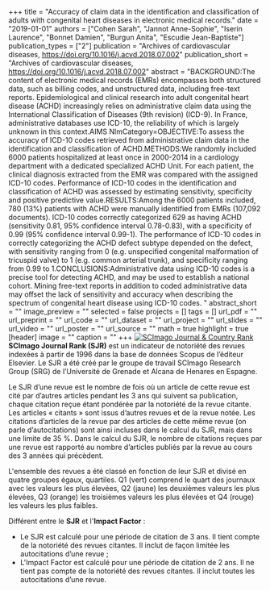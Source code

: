 +++
title = "Accuracy of claim data in the identification and classification of adults with congenital heart diseases in electronic medical records."
date = "2019-01-01"
authors = ["Cohen Sarah", "Jannot Anne-Sophie", "Iserin Laurence", "Bonnet Damien", "Burgun Anita", "Escudie Jean-Baptiste"]
publication_types = ["2"]
publication = "Archives of cardiovascular diseases, https://doi.org/10.1016/j.acvd.2018.07.002"
publication_short = "Archives of cardiovascular diseases, https://doi.org/10.1016/j.acvd.2018.07.002"
abstract = "BACKGROUND:The content of electronic medical records (EMRs) encompasses both structured data, such as billing codes, and unstructured data, including free-text reports. Epidemiological and clinical research into adult congenital heart disease (ACHD) increasingly relies on administrative claim data using the International Classification of Diseases (9th revision) (ICD-9). In France, administrative databases use ICD-10, the reliability of which is largely unknown in this context.AIMS NlmCategory=OBJECTIVE:To assess the accuracy of ICD-10 codes retrieved from administrative claim data in the identification and classification of ACHD.METHODS:We randomly included 6000 patients hospitalized at least once in 2000-2014 in a cardiology department with a dedicated specialized ACHD Unit. For each patient, the clinical diagnosis extracted from the EMR was compared with the assigned ICD-10 codes. Performance of ICD-10 codes in the identification and classification of ACHD was assessed by estimating sensitivity, specificity and positive predictive value.RESULTS:Among the 6000 patients included, 780 (13%) patients with ACHD were manually identified from EMRs (107,092 documents). ICD-10 codes correctly categorized 629 as having ACHD (sensitivity 0.81, 95% confidence interval 0.78-0.83), with a specificity of 0.99 (95% confidence interval 0.99-1). The performance of ICD-10 codes in correctly categorizing the ACHD defect subtype depended on the defect, with sensitivity ranging from 0 (e.g. unspecified congenital malformation of tricuspid valve) to 1 (e.g. common arterial trunk), and specificity ranging from 0.99 to 1.CONCLUSIONS:Administrative data using ICD-10 codes is a precise tool for detecting ACHD, and may be used to establish a national cohort. Mining free-text reports in addition to coded administrative data may offset the lack of sensitivity and accuracy when describing the spectrum of congenital heart disease using ICD-10 codes. "
abstract_short = ""
image_preview = ""
selected = false
projects = []
tags = []
url_pdf = ""
url_preprint = ""
url_code = ""
url_dataset = ""
url_project = ""
url_slides = ""
url_video = ""
url_poster = ""
url_source = ""
math = true
highlight = true
[header]
image = ""
caption = ""
+++
<a href="https://www.scimagojr.com/journalsearch.php?q=11300153709&amp;tip=sid&amp;exact=no" title="SCImago Journal &amp; Country Rank"><img border="0" src="https://www.scimagojr.com/journal_img.php?id=11300153709" alt="SCImago Journal &amp; Country Rank"  /></a>
**SCImago Journal Rank (SJR)** est un indicateur de notoriété des revues indexées à partir de 1996 dans la base de données Scopus de l’éditeur Elsevier. Le SJR a été créé par le groupe de travail SCImago Research Group (SRG) de l’Université de Grenade et Alcana de Henares en Espagne.  
  
Le SJR d’une revue est le nombre de fois où un article de cette revue est cité par d’autres articles pendant les 3 ans qui suivent sa publication, chaque citation reçue étant pondérée par la notoriété de la revue citante. Les articles « citants » sont issus d’autres revues et de la revue notée. Les citations d’articles de la revue par des articles de cette même revue (on parle d’autocitations) sont ainsi incluses dans le calcul du SJR, mais dans une limite de 35 %. Dans le calcul du SJR, le nombre de citations reçues par une revue est rapporté au nombre d’articles publiés par la revue au cours des 3 années qui précèdent.  
  
L'ensemble des revues a été classé en fonction de leur SJR et divisé en quatre groupes égaux, quartiles. Q1 (vert) comprend le quart des journaux avec les valeurs les plus élevées, Q2 (jaune) les deuxièmes valeurs les plus élevées, Q3 (orange) les troisièmes valeurs les plus élevées et Q4 (rouge) les valeurs les plus faibles.  
  
Différent entre le **SJR** et l'**Impact Factor** :  
- Le SJR est calculé pour une période de citation de 3 ans. Il tient compte de la notoriété des revues citantes. Il inclut de façon limitée les autocitations d’une revue ;  
- L'Impact Factor est calculé pour une période de citation de 2 ans. Il ne tient pas compte de la notoriété des revues citantes. Il inclut toutes les autocitations d’une revue.

